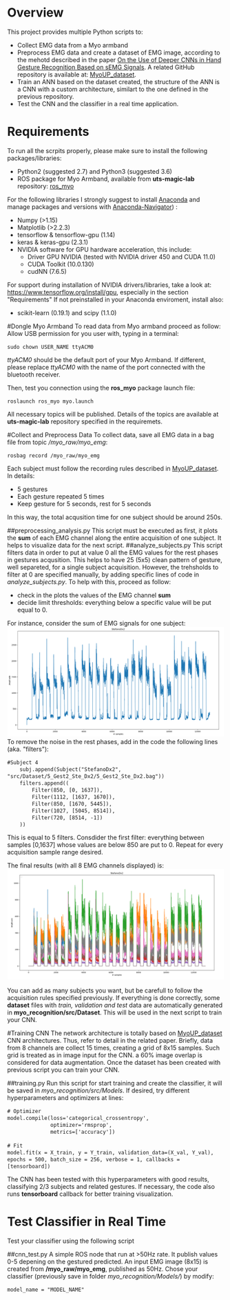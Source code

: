 # Overview

This project provides multiple Python scripts to:

- Collect EMG data from a Myo armband
- Preprocess EMG data and create a dataset of EMG image, according to the mehotd described in the paper [On the Use of Deeper CNNs in Hand Gesture Recognition Based on sEMG Signals](https://ieeexplore.ieee.org/abstract/document/8900709). A related GitHub repository is available at: [MyoUP_dataset](https://github.com/tsagkas/MyoUP_dataset).
- Train an ANN based on the dataset created, the structure of the ANN is a CNN with a custom architecture, similart to the one defined in the previous repository.
- Test the CNN and the classifier in a real time application.




# Requirements
To run all the scrpits properly, please make sure to install the following packages/libraries:

- Python2 (suggested 2.7) and Python3 (suggested 3.6)
- ROS package for Myo Armband, available from **uts-magic-lab** repository: [ros_myo](https://github.com/uts-magic-lab/ros_myo)

For the following libraries I strongly suggest to install [Anaconda](https://docs.anaconda.com/anaconda/install/linux/) and manage packages and versions with [Anaconda-Navigator](https://docs.anaconda.com/anaconda/navigator/)) :

- Numpy (>1.15)
- Matplotlib (>2.2.3)
- tensorflow & tensorflow-gpu (1.14)
- keras & keras-gpu (2.3.1) 
- NVIDIA software for GPU hardware acceleration, this include:
	- Driver GPU NVIDIA (tested with NVIDIA driver 450 and CUDA 11.0)
	- CUDA Toolkit (10.0.130)
	- cudNN (7.6.5)
	
For support during installation of NVIDIA drivers/libraries, take a look at: https://www.tensorflow.org/install/gpu, especially in the section "Requirements"
If not preinstalled in your Anaconda enviroment, install also:

- scikit-learn (0.19.1) and scipy (1.1.0)


#Dongle Myo Armband
To read data from Myo armband proceed as follow:
Allow USB permission for you user with, typing in a terminal:
```
sudo chown USER_NAME ttyACM0
```
*ttyACM0* should be the default port of your Myo Armband. If different, please replace *ttyACM0* with the name of the port connected with the bluetooth receiver.

Then, test you connection using the **ros_myo** package launch file:
```
roslaunch ros_myo myo.launch
```
All necessary topics will be published. Details of the topics are available at **uts-magic-lab** repository specified in the requiremets.

#Collect and Preprocess Data
To collect data, save all EMG data in a bag file from topic */myo_raw/myo_emg*:
```
rosbag record /myo_raw/myo_emg
```
Each subject must follow the recording rules described in [MyoUP_dataset](https://github.com/tsagkas/MyoUP_dataset). In details:

- 5 gestures
- Each gesture repeated 5 times
- Keep gesture for 5 seconds, rest for 5 seconds

In this way, the total acqusition time for one subject should be around 250s.

##preprocessing_analysis.py
This script must be executed as first, it plots the **sum** of each EMG channel along the entire acquisition of one subject. It helps to visualize data for the next script.
##analyze_subjects.py
This script filters data in order to put at value 0 all the EMG values for the rest phases in gestures acqusition. This helps to have 25 (5x5) clean pattern of gesture, well separeted, for a single subject acquisition. However, the trehsholds to filter at 0 are specified manually, by adding specific lines of code in *analyze_subjects.py*. To help with this, proceed as follow:

- check in the plots the values of the EMG channel **sum**
- decide limit thresholds: everything below a specific value will be put equal to 0.

For instance, consider the sum of EMG signals for one subject: ![EMG sum, one subject](src/img2.png  "EMG sum, one subject")
To remove the noise in the rest phases, add in the code the following lines (aka. "filters"):
```
#Subject 4
    subj.append(Subject("StefanoDx2", "src/Dataset/5_Gest2_Ste_Dx2/5_Gest2_Ste_Dx2.bag"))
    filters.append((
        Filter(850, [0, 1637]),
        Filter(1112, [1637, 1670]),
        Filter(850, [1670, 5445]),
        Filter(1027, [5045, 8514]),
        Filter(720, [8514, -1])
    ))
```
This is equal to 5 filters. Consdider the first filter: everything between samples [0,1637] whose values are below 850 are put to 0. Repeat for every acquisition sample range  desired.

The final results (with all 8 EMG channels displayed) is:
![EMG channels filtered](src/img1.png  "EMG channels filtered")

You can add as many subjects you want, but be carefull to follow the acquisition rules specified previously. If everything is done correctly, some **dataset** files with *train, validation and test* data are automatically generated in **myo_recognition/src/Dataset**. This will be used in the next script to train your CNN.

#Training CNN
The network architecture is totally based on [MyoUP_dataset](https://github.com/tsagkas/MyoUP_dataset) CNN architectures. Thus, refer to detail in the related paper. Briefly, data from 8 channels are collect 15 times, creating a grid of 8x15 samples. Such grid is treated as in image input for the CNN. a 60% image overlap is considered for data augmentation. Once the dataset has been created with previous script you can train your CNN.

##training.py
Run this script for start training and create the classifier, it will be saved in *myo_recognition/src/Models*. If desired, try different hyperparameters and optimizers at lines:
```
# Optimizer
model.compile(loss='categorical_crossentropy',
              optimizer='rmsprop',
              metrics=['accuracy'])

# Fit
model.fit(x = X_train, y = Y_train, validation_data=(X_val, Y_val), epochs = 500, batch_size = 256, verbose = 1, callbacks = [tensorboard])
```
The CNN has been tested with this hyperparameters with good results, classifying 2/3 subjects and related gestures. If necessary, the code also runs **tensorboard** callback for better training visualization. 

# Test Classifier in Real Time
Test your classifier using the following script

##cnn_test.py
A simple ROS node that run at >50Hz rate. It publish values 0-5 depening on the gestured predicted. An input EMG image (8x15) is created from **/myo_raw/myo_emg**, published as 50Hz.
Chose your classifier (previously save in folder *myo_recognition/Models/*) by modify:
```
model_name = "MODEL_NAME"
```

